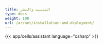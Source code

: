 ```yaml
---
title: التثبيت والنشر
type: docs
weight: 100
url: /ar/net/installation-and-deployment/
---
```



{{< app/cells/assistant language="csharp" >}}
